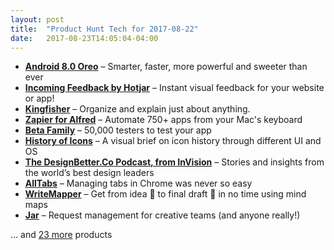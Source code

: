 ```yaml
---
layout: post
title:  "Product Hunt Tech for 2017-08-22"
date:   2017-08-23T14:05:04-04:00
---
```


* **[Android 8.0 Oreo](https://www.producthunt.com/posts/android-8-0-oreo-2?utm_campaign=producthunt-api&utm_medium=api&utm_source=Application%3A+Daily+Digest+RSS+%28ID%3A+3202%29)** – Smarter, faster, more powerful and sweeter than ever
* **[Incoming Feedback by Hotjar](https://www.producthunt.com/posts/incoming-feedback-by-hotjar-3?utm_campaign=producthunt-api&utm_medium=api&utm_source=Application%3A+Daily+Digest+RSS+%28ID%3A+3202%29)** – Instant visual feedback for your website or app!
* **[Kingfisher](https://www.producthunt.com/posts/kingfisher?utm_campaign=producthunt-api&utm_medium=api&utm_source=Application%3A+Daily+Digest+RSS+%28ID%3A+3202%29)** – Organize and explain just about anything.
* **[Zapier for Alfred](https://www.producthunt.com/posts/zapier-for-alfred?utm_campaign=producthunt-api&utm_medium=api&utm_source=Application%3A+Daily+Digest+RSS+%28ID%3A+3202%29)** – Automate 750+ apps from your Mac's keyboard
* **[Beta Family](https://www.producthunt.com/posts/beta-family?utm_campaign=producthunt-api&utm_medium=api&utm_source=Application%3A+Daily+Digest+RSS+%28ID%3A+3202%29)** – 50,000 testers to test your app
* **[History of Icons](https://www.producthunt.com/posts/history-of-icons?utm_campaign=producthunt-api&utm_medium=api&utm_source=Application%3A+Daily+Digest+RSS+%28ID%3A+3202%29)** – A visual brief on icon history through different UI and OS
* **[The DesignBetter.Co Podcast, from InVision](https://www.producthunt.com/posts/the-designbetter-co-podcast-from-invision?utm_campaign=producthunt-api&utm_medium=api&utm_source=Application%3A+Daily+Digest+RSS+%28ID%3A+3202%29)** – Stories and insights from the world’s best design leaders
* **[AllTabs](https://www.producthunt.com/posts/alltabs?utm_campaign=producthunt-api&utm_medium=api&utm_source=Application%3A+Daily+Digest+RSS+%28ID%3A+3202%29)** – Managing tabs in Chrome was never so easy
* **[WriteMapper](https://www.producthunt.com/posts/writemapper?utm_campaign=producthunt-api&utm_medium=api&utm_source=Application%3A+Daily+Digest+RSS+%28ID%3A+3202%29)** – Get from idea 💭 to final draft 📄 in no time using mind maps
* **[Jar](https://www.producthunt.com/posts/jar?utm_campaign=producthunt-api&utm_medium=api&utm_source=Application%3A+Daily+Digest+RSS+%28ID%3A+3202%29)** – Request management for creative teams (and anyone really!)

… and [23 more](https://www.producthunt.com/tech) products